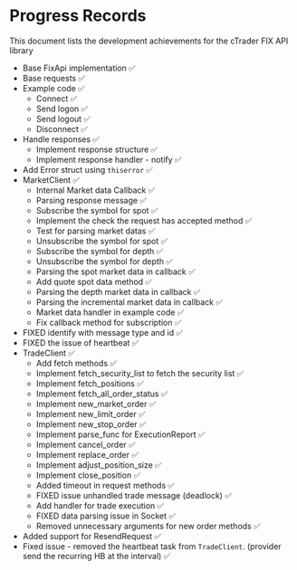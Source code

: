 # Progress Records

This document lists the development achievements for the cTrader FIX API library

- Base FixApi implementation :white_check_mark:
- Base requests :white_check_mark:
- Example code :white_check_mark:
    - Connect :white_check_mark:
    - Send logon :white_check_mark:
    - Send logout :white_check_mark:
    - Disconnect :white_check_mark:
- Handle responses :white_check_mark:
    - Implement response structure :white_check_mark:
    - Implement response handler - notify :white_check_mark:
- Add Error struct using `thiserror` :white_check_mark:
- MarketClient :white_check_mark:
    - Internal Market data Callback :white_check_mark:
    - Parsing response message :white_check_mark:
    - Subscribe the symbol for spot :white_check_mark:
    - Implement the check the request has accepted method :white_check_mark:
    - Test for parsing market datas :white_check_mark:
    - Unsubscribe the symbol for spot :white_check_mark:
    - Subscribe the symbol for depth :white_check_mark:
    - Unsubscribe the symbol for depth :white_check_mark:
    - Parsing the spot market data in callback :white_check_mark:
    - Add quote spot data method :white_check_mark:
    - Parsing the depth market data in callback :white_check_mark:
    - Parsing the incremental market data in callback :white_check_mark:
    - Market data handler in example code :white_check_mark:
    - Fix callback method for subscription :white_check_mark:
- FIXED identify with message type and id :white_check_mark:
- FIXED the issue of heartbeat :white_check_mark:
- TradeClient :white_check_mark:
    - Add fetch methods :white_check_mark:
    - Implement fetch_security_list to fetch the security list :white_check_mark:
    - Implement fetch_positions :white_check_mark:
    - Implement fetch_all_order_status :white_check_mark:
    - Implement new_market_order :white_check_mark:
    - Implement new_limit_order :white_check_mark:
    - Implement new_stop_order :white_check_mark:
    - Implement parse_func for ExecutionReport :white_check_mark:
    - Implement cancel_order :white_check_mark:
    - Implement replace_order :white_check_mark:
    - Implement adjust_position_size :white_check_mark:
    - Implement close_position :white_check_mark:
    - Added timeout in request methods :white_check_mark:
    - FIXED issue unhandled trade message (deadlock) :white_check_mark:
    - Add handler for trade execution :white_check_mark:
    - FIXED data parsing issue in Socket :white_check_mark:
	- Removed unnecessary arguments for new order methods :white_check_mark:
- Added support for ResendRequest :white_check_mark:
- Fixed issue - removed the heartbeat task from `TradeClient`. (provider send the recurring HB at the interval) :white_check_mark:

